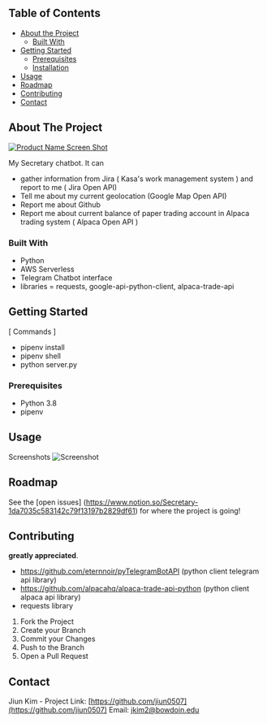 <!-- TABLE OF CONTENTS -->
## Table of Contents

* [About the Project](#about-the-project)
  * [Built With](#built-with)
* [Getting Started](#getting-started)
  * [Prerequisites](#prerequisites)
  * [Installation](#installation)
* [Usage](#usage)
* [Roadmap](#roadmap)
* [Contributing](#contributing)
* [Contact](#contact)



<!-- ABOUT THE PROJECT -->
## About The Project

[![Product Name Screen Shot][product-screenshot]](https://example.com)

My Secretary chatbot.
It can
- gather information from Jira ( Kasa's work management system ) and report to me ( Jira Open API)
- Tell me about my current geolocation (Google Map Open API)
- Report me about Github
- Report me about current balance of paper trading account in Alpaca trading system ( Alpaca Open API )

### Built With
* Python
* AWS Serverless
* Telegram Chatbot interface
* libraries = requests, google-api-python-client, alpaca-trade-api

<!-- GETTING STARTED -->
## Getting Started
[ Commands ]
- pipenv install
- pipenv shell
- python server.py

### Prerequisites
- Python 3.8
- pipenv

<!-- USAGE EXAMPLES -->
## Usage
Screenshots
![Screenshot](screenshot1.png)


<!-- ROADMAP -->
## Roadmap

See the [open issues]
(https://www.notion.so/Secretary-1da7035c583142c79f13197b2829df61) 
for where the project is going!



<!-- CONTRIBUTING -->
## Contributing
**greatly appreciated**.
- https://github.com/eternnoir/pyTelegramBotAPI (python client telegram api library)
- https://github.com/alpacahq/alpaca-trade-api-python (python client alpaca api library)
- requests library

1. Fork the Project
2. Create your Branch 
3. Commit your Changes
4. Push to the Branch
5. Open a Pull Request

<!-- CONTACT -->
## Contact

Jiun Kim - 
Project Link: [https://github.com/jiun0507](https://github.com/jiun0507)
Email: jkim2@bowdoin.edu

<!-- MARKDOWN LINKS & IMAGES -->
<!-- https://www.markdownguide.org/basic-syntax/#reference-style-links -->
[contributors-shield]: https://img.shields.io/github/contributors/othneildrew/Best-README-Template.svg?style=flat-square
[contributors-url]: https://github.com/othneildrew/Best-README-Template/graphs/contributors
[forks-shield]: https://img.shields.io/github/forks/othneildrew/Best-README-Template.svg?style=flat-square
[forks-url]: https://github.com/othneildrew/Best-README-Template/network/members
[stars-shield]: https://img.shields.io/github/stars/othneildrew/Best-README-Template.svg?style=flat-square
[stars-url]: https://github.com/othneildrew/Best-README-Template/stargazers
[issues-shield]: https://img.shields.io/github/issues/othneildrew/Best-README-Template.svg?style=flat-square
[issues-url]: https://github.com/othneildrew/Best-README-Template/issues
[license-shield]: https://img.shields.io/github/license/othneildrew/Best-README-Template.svg?style=flat-square
[license-url]: https://github.com/othneildrew/Best-README-Template/blob/master/LICENSE.txt
[linkedin-shield]: https://img.shields.io/badge/-LinkedIn-black.svg?style=flat-square&logo=linkedin&colorB=555
[linkedin-url]: https://linkedin.com/in/othneildrew
[product-screenshot]: images/screenshot.png
